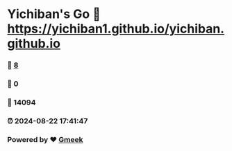 # Yichiban's Go :link: https://yichiban1.github.io/yichiban.github.io 
### :page_facing_up: [8](https://yichiban1.github.io/yichiban.github.io/tag.html) 
### :speech_balloon: 0 
### :hibiscus: 14094 
### :alarm_clock: 2024-08-22 17:41:47 
### Powered by :heart: [Gmeek](https://github.com/Meekdai/Gmeek)
